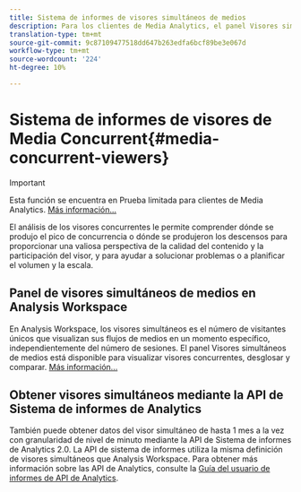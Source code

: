 ```yaml
---
title: Sistema de informes de visores simultáneos de medios
description: Para los clientes de Media Analytics, el panel Visores simultáneos de medios de Analysis Workspace le permite analizar los visores simultáneos para saber dónde se produjo la concurrencia máxima o dónde se produjeron las bajas.
translation-type: tm+mt
source-git-commit: 9c87109477518dd647b263edfa6bcf89be3e067d
workflow-type: tm+mt
source-wordcount: '224'
ht-degree: 10%

---
```



# Sistema de informes de visores de Media Concurrent{#media-concurrent-viewers}

>[!IMPORTANT]
>
>Esta función se encuentra en Prueba limitada para clientes de Media Analytics. [Más información...](https://docs.adobe.com/content/help/es-ES/analytics/landing/an-releases.html)

El análisis de los visores concurrentes le permite comprender dónde se produjo el pico de concurrencia o dónde se produjeron los descensos para proporcionar una valiosa perspectiva de la calidad del contenido y la participación del visor, y para ayudar a solucionar problemas o a planificar el volumen y la escala.

## Panel de visores simultáneos de medios en Analysis Workspace

En Analysis Workspace, los visores simultáneos es el número de visitantes únicos que visualizan sus flujos de medios en un momento específico, independientemente del número de sesiones. El panel Visores simultáneos de medios está disponible para visualizar visores concurrentes, desglosar y comparar. [Más información...](https://docs.adobe.com/content/help/en/analytics/analyze/analysis-workspace/panels/media-concurrent-viewers.html)

## Obtener visores simultáneos mediante la API de Sistema de informes de Analytics

También puede obtener datos del visor simultáneo de hasta 1 mes a la vez con granularidad de nivel de minuto mediante la API de Sistema de informes de Analytics 2.0. La API de sistema de informes utiliza la misma definición de visores simultáneos que Analysis Workspace.  Para obtener más información sobre las API de Analytics, consulte la [Guía del usuario de informes de API de Analytics](https://www.adobe.io/apis/experiencecloud/analytics/docs.html#!AdobeDocs/analytics-2.0-apis/master/reporting-guide.md).
